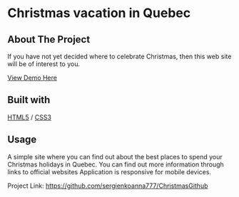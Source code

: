 <div>
  <h1>Christmas vacation in Quebec</h1>
</div>



<!-- ABOUT THE PROJECT -->
## About The Project

If you have not yet decided where to celebrate Christmas, then this web site will be of interest to you.
  <p>
    <a href="https://christmasvacation.glitch.me/">View Demo Here</a>
  </p>



## Built with 

[HTML5](https://www.w3schools.com/html/) / [CSS3](https://www.w3schools.com/css/)
<!-- USAGE EXAMPLES -->
## Usage
A simple site where you can find out about the best places to spend your Christmas holidays in Quebec.
You can find out more information through links to official websites
Application is responsive for mobile devices.


Project Link: https://github.com/sergienkoanna777/ChristmasGithub
